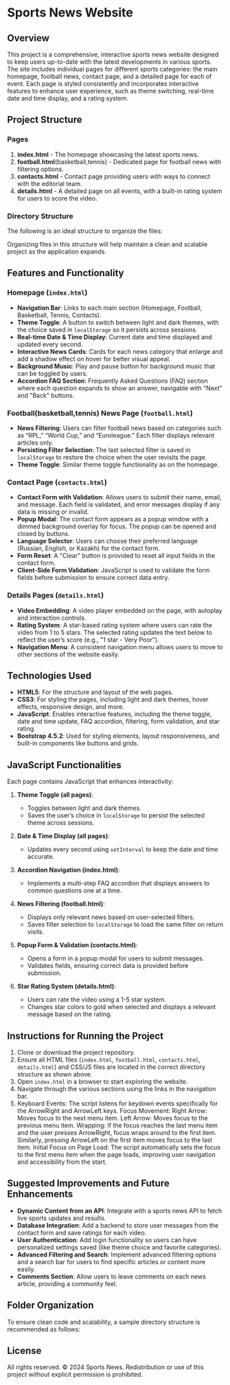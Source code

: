 # Sports News Website

## Overview
This project is a comprehensive, interactive sports news website designed to keep users up-to-date with the latest developments in various sports. The site includes individual pages for different sports categories: the main homepage, football news, contact page, and a detailed page for each of event. Each page is styled consistently and incorporates interactive features to enhance user experience, such as theme switching, real-time date and time display, and a rating system.

## Project Structure

### Pages
1. **index.html** - The homepage showcasing the latest sports news.
2. **football.html**(basketball,tennis) - Dedicated page for football news with filtering options.
3. **contacts.html** - Contact page providing users with ways to connect with the editorial team.
4. **details.html** - A detailed page on all events, with a built-in rating system for users to score the video.

### Directory Structure
The following is an ideal structure to organize the files:

Organizing files in this structure will help maintain a clean and scalable project as the application expands.

## Features and Functionality

### Homepage (`index.html`)
- **Navigation Bar**: Links to each main section (Homepage, Football, Basketball, Tennis, Contacts).
- **Theme Toggle**: A button to switch between light and dark themes, with the choice saved in `localStorage` so it persists across sessions.
- **Real-time Date & Time Display**: Current date and time displayed and updated every second.
- **Interactive News Cards**: Cards for each news category that enlarge and add a shadow effect on hover for better visual appeal.
- **Background Music**: Play and pause button for background music that can be toggled by users.
- **Accordion FAQ Section**: Frequently Asked Questions (FAQ) section where each question expands to show an answer, navigable with "Next" and "Back" buttons.

### Football(basketball,tennis) News Page (`football.html`)
- **News Filtering**: Users can filter football news based on categories such as “RPL,” “World Cup,” and “Euroleague.” Each filter displays relevant articles only.
- **Persisting Filter Selection**: The last selected filter is saved in `localStorage` to restore the choice when the user revisits the page.
- **Theme Toggle**: Similar theme toggle functionality as on the homepage.

### Contact Page (`contacts.html`)
- **Contact Form with Validation**: Allows users to submit their name, email, and message. Each field is validated, and error messages display if any data is missing or invalid.
- **Popup Modal**: The contact form appears as a popup window with a dimmed background overlay for focus. The popup can be opened and closed by buttons.
- **Language Selector**: Users can choose their preferred language (Russian, English, or Kazakh) for the contact form.
- **Form Reset**: A "Clear" button is provided to reset all input fields in the contact form.
- **Client-Side Form Validation**: JavaScript is used to validate the form fields before submission to ensure correct data entry.

### Details Pages (`details.html`)
- **Video Embedding**: A video player embedded on the page, with autoplay and interaction controls.
- **Rating System**: A star-based rating system where users can rate the video from 1 to 5 stars. The selected rating updates the text below to reflect the user’s score (e.g., "1 star - Very Poor").
- **Navigation Menu**: A consistent navigation menu allows users to move to other sections of the website easily.

## Technologies Used
- **HTML5**: For the structure and layout of the web pages.
- **CSS3**: For styling the pages, including light and dark themes, hover effects, responsive design, and more.
- **JavaScript**: Enables interactive features, including the theme toggle, date and time update, FAQ accordion, filtering, form validation, and star rating.
- **Bootstrap 4.5.2**: Used for styling elements, layout responsiveness, and built-in components like buttons and grids.

## JavaScript Functionalities
Each page contains JavaScript that enhances interactivity:

1. **Theme Toggle (all pages)**: 
   - Toggles between light and dark themes.
   - Saves the user’s choice in `localStorage` to persist the selected theme across sessions.

2. **Date & Time Display (all pages)**: 
   - Updates every second using `setInterval` to keep the date and time accurate.

3. **Accordion Navigation (index.html)**:
   - Implements a multi-step FAQ accordion that displays answers to common questions one at a time.

4. **News Filtering (football.html)**:
   - Displays only relevant news based on user-selected filters.
   - Saves filter selection to `localStorage` to load the same filter on return visits.

5. **Popup Form & Validation (contacts.html)**:
   - Opens a form in a popup modal for users to submit messages.
   - Validates fields, ensuring correct data is provided before submission.

6. **Star Rating System (details.html)**:
   - Users can rate the video using a 1-5 star system.
   - Changes star colors to gold when selected and displays a relevant message based on the rating.

## Instructions for Running the Project
1. Clone or download the project repository.
2. Ensure all HTML files (`index.html`, `football.html`, `contacts.html`, `details.html`) and CSS/JS files are located in the correct directory structure as shown above.
3. Open `index.html` in a browser to start exploring the website.
4. Navigate through the various sections using the links in the navigation bar.
5. Keyboard Events: The script listens for keydown events specifically for the ArrowRight and ArrowLeft keys.
Focus Movement:
Right Arrow: Moves focus to the next menu item.
Left Arrow: Moves focus to the previous menu item.
Wrapping: If the focus reaches the last menu item and the user presses ArrowRight, focus wraps around to the first item. Similarly, pressing ArrowLeft on the first item moves focus to the last item.
Initial Focus on Page Load: The script automatically sets the focus to the first menu item when the page loads, improving user navigation and accessibility from the start.

## Suggested Improvements and Future Enhancements
- **Dynamic Content from an API**: Integrate with a sports news API to fetch live sports updates and results.
- **Database Integration**: Add a backend to store user messages from the contact form and save ratings for each video.
- **User Authentication**: Add login functionality so users can have personalized settings saved (like theme choice and favorite categories).
- **Advanced Filtering and Search**: Implement advanced filtering options and a search bar for users to find specific articles or content more easily.
- **Comments Section**: Allow users to leave comments on each news article, providing a community feel.

## Folder Organization
To ensure clean code and scalability, a sample directory structure is recommended as follows:

## License
All rights reserved. © 2024 Sports News. Redistribution or use of this project without explicit permission is prohibited.
